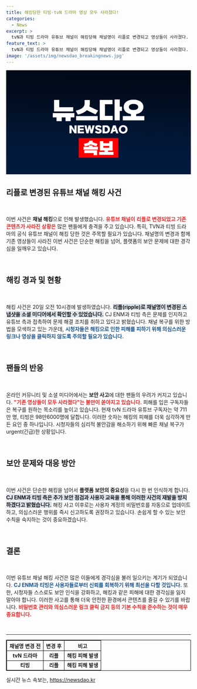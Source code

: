 ```yaml
---
title: 해킹당한 티빙·tvN 드라마 영상 모두 사라졌다!
categories:
  - News
excerpt: >
  tvN과 티빙 드라마 유튜브 채널이 해킹당해 채널명이 리플로 변경되고 영상들이 사라졌다. CJ ENM은 문제 해결 중이라며 빠른 복구를 약속했다. 이용자들은 불만을 토로하고 있다.
feature_text: >
  tvN과 티빙 드라마 유튜브 채널이 해킹당해 채널명이 리플로 변경되고 영상들이 사라졌다. CJ ENM은 문제 해결 중이라며 빠른 복구를 약속했다. 이용자들은 불만을 토로하고 있다.
image: '/assets/img/newsdao_breakingnews.jpg'
---
```


<p><img src="/assets/img/newsdao_breakingnews.jpg" alt="koreaapp 속보" /></p>

<h2 data-ke-size="size26">리플로 변경된 유튜브 채널 해킹 사건</h2>

<p data-ke-size="size16">&nbsp;</p>

<p>이번 사건은 <b>채널 해킹</b>으로 인해 발생했습니다. <b><span style="color: #ee2323;">유튜브 채널이 리플로 변경되었고 기존 콘텐츠가 사라진 상황은</span></b> 많은 팬들에게 충격을 주고 있습니다. 특히, TVN과 티빙 드라마의 공식 유튜브 채널이 해킹 당한 것은 주목할 필요가 있습니다. 채널명의 변경과 함께 기존 영상들이 사라진 이번 사건은 단순한 해킹을 넘어, 플랫폼의 보안 문제에 대한 경각심을 일깨우고 있습니다. </p>

<p data-ke-size="size16">&nbsp;</p>

<h2 data-ke-size="size26">해킹 경과 및 현황</h2>

<p data-ke-size="size16">&nbsp;</p>

<p>해킹 사건은 20일 오전 10시경에 발생하였습니다. <b><span style="background-color: #21538527;">리플(ripple)로 채널명이 변경된 스냅샷을 소셜 미디어에서 확인할 수 있었습니다.</span></b> CJ ENM과 티빙 측은 문제를 인지하고 유튜브 측과 접촉하여 문제 해결 조치를 취하고 있다고 밝혔습니다. 채널 복구를 위한 방법을 모색하고 있는 가운데, <b><span style="color: #1a5490;">시청자들은 해킹으로 인한 피해를 피하기 위해 의심스러운 링크나 영상을 클릭하지 않도록 주의할 필요가 있습니다.</span></b></p>

<p data-ke-size="size16">&nbsp;</p>

<h2 data-ke-size="size26">팬들의 반응</h2>

<p data-ke-size="size16">&nbsp;</p>

<p>온라인 커뮤니티 및 소셜 미디어에서는 <b>보안 사고</b>에 대한 팬들의 우려가 커지고 있습니다. <b><span style="color: #ee2323;">"기존 영상들이 모두 사라졌다"는 불만이 쏟아지고 있습니다.</span></b> 피해를 입은 구독자들은 복구를 원하는 목소리를 높이고 있습니다. 현재 tvN 드라마 유튜브 구독자는 약 711만 명, 티빙은 98만6000명에 달합니다. 이러한 숫자는 해킹의 피해를 더욱 심각하게 만든 요인 중 하나입니다. 시청자들의 심리적 불안감을 해소하기 위해 빠른 채널 복구가 urgent(긴급)한 상황입니다.</p>

<p data-ke-size="size16">&nbsp;</p>

<h2 data-ke-size="size26">보안 문제와 대응 방안</h2>

<p data-ke-size="size16">&nbsp;</p>

<p>이번 사건은 단순한 해킹을 넘어서 <b>플랫폼 보안의 중요성</b>을 다시 한 번 인식하게 합니다. <b><span style="background-color: #21538527;">CJ ENM과 티빙 측은 추가 보안 점검과 사용자 교육을 통해 이러한 사건의 재발을 방지하겠다고 밝혔습니다.</span></b> 해킹 사고 이후로는 사용자 계정의 비밀번호를 자동으로 업데이트하고, 의심스러운 행위를 즉시 신고하도록 권장하고 있습니다. 손쉽게 할 수 있는 보안 수칙을 숙지하는 것이 중요하겠습니다.</p>

<p data-ke-size="size16">&nbsp;</p>

<h2 data-ke-size="size26">결론</h2>

<p data-ke-size="size16">&nbsp;</p>

<p>이번 유튜브 채널 해킹 사건은 많은 이들에게 경각심을 불러 일으키는 계기가 되었습니다. <b><span style="color: #1a5490;">CJ ENM과 티빙은 사용자들로부터 신뢰를 회복하기 위해 최선을 다할 것입니다.</span></b> 또한, 시청자들 스스로도 보안 인식을 강화하고, 해킹과 같은 피해에 대한 경각심을 잃지 말아야 합니다. 이러한 사고를 통해 더욱 안전한 환경에서 콘텐츠를 즐길 수 있기를 바랍니다. <b><span style="color: #ee2323;">비밀번호 관리와 의심스러운 링크 클릭 금지 등의 기본 수칙을 준수하는 것이 매우 중요합니다.</span></b> </p>

<p data-ke-size="size16">&nbsp;</p>

<hr/>

<table style="width: 100%; border: 1px solid #000;">
  <tr>
    <th style="text-align: center; border: 1px solid #000;"><b>채널명 변경 전</b></th>
    <th style="text-align: center; border: 1px solid #000;"><b>변경 후</b></th>
    <th style="text-align: center; border: 1px solid #000;"><b>비고</b></th>
  </tr>
  <tr>
    <td style="text-align: center; border: 1px solid #000;"><b>tvN 드라마</b></td>
    <td style="text-align: center; border: 1px solid #000;"><b>리플</b></td>
    <td style="text-align: center; border: 1px solid #000;"><b>해킹 피해 발생</b></td>
  </tr>
  <tr>
    <td style="text-align: center; border: 1px solid #000;"><b>티빙</b></td>
    <td style="text-align: center; border: 1px solid #000;"><b>리플</b></td>
    <td style="text-align: center; border: 1px solid #000;"><b>해킹 피해 발생</b></td>
  </tr>
</table>
실시간 뉴스 속보는, <a href="https://newsdao.kr" rel="dofollow">https://newsdao.kr</a>


